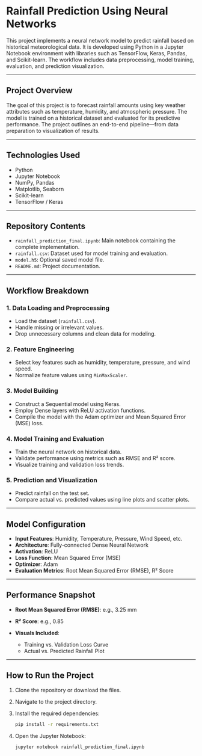 # Rainfall Prediction Using Neural Networks

This project implements a neural network model to predict rainfall based on historical meteorological data. It is developed using Python in a Jupyter Notebook environment with libraries such as TensorFlow, Keras, Pandas, and Scikit-learn. The workflow includes data preprocessing, model training, evaluation, and prediction visualization.

---

## Project Overview

The goal of this project is to forecast rainfall amounts using key weather attributes such as temperature, humidity, and atmospheric pressure. The model is trained on a historical dataset and evaluated for its predictive performance. The project outlines an end-to-end pipeline—from data preparation to visualization of results.

---

## Technologies Used

* Python
* Jupyter Notebook
* NumPy, Pandas
* Matplotlib, Seaborn
* Scikit-learn
* TensorFlow / Keras

---

## Repository Contents

* `rainfall_prediction_final.ipynb`: Main notebook containing the complete implementation.
* `rainfall.csv`: Dataset used for model training and evaluation.
* `model.h5`: Optional saved model file.
* `README.md`: Project documentation.

---

## Workflow Breakdown

### 1. Data Loading and Preprocessing

* Load the dataset (`rainfall.csv`).
* Handle missing or irrelevant values.
* Drop unnecessary columns and clean data for modeling.

### 2. Feature Engineering

* Select key features such as humidity, temperature, pressure, and wind speed.
* Normalize feature values using `MinMaxScaler`.

### 3. Model Building

* Construct a Sequential model using Keras.
* Employ Dense layers with ReLU activation functions.
* Compile the model with the Adam optimizer and Mean Squared Error (MSE) loss.

### 4. Model Training and Evaluation

* Train the neural network on historical data.
* Validate performance using metrics such as RMSE and R² score.
* Visualize training and validation loss trends.

### 5. Prediction and Visualization

* Predict rainfall on the test set.
* Compare actual vs. predicted values using line plots and scatter plots.

---

## Model Configuration

* **Input Features**: Humidity, Temperature, Pressure, Wind Speed, etc.
* **Architecture**: Fully-connected Dense Neural Network
* **Activation**: ReLU
* **Loss Function**: Mean Squared Error (MSE)
* **Optimizer**: Adam
* **Evaluation Metrics**: Root Mean Squared Error (RMSE), R² Score

---

## Performance Snapshot

* **Root Mean Squared Error (RMSE)**: e.g., 3.25 mm
* **R² Score**: e.g., 0.85
* **Visuals Included**:

  * Training vs. Validation Loss Curve
  * Actual vs. Predicted Rainfall Plot

---

## How to Run the Project

1. Clone the repository or download the files.
2. Navigate to the project directory.
3. Install the required dependencies:

   ```bash
   pip install -r requirements.txt
   ```
4. Open the Jupyter Notebook:

   ```bash
   jupyter notebook rainfall_prediction_final.ipynb
   ```
